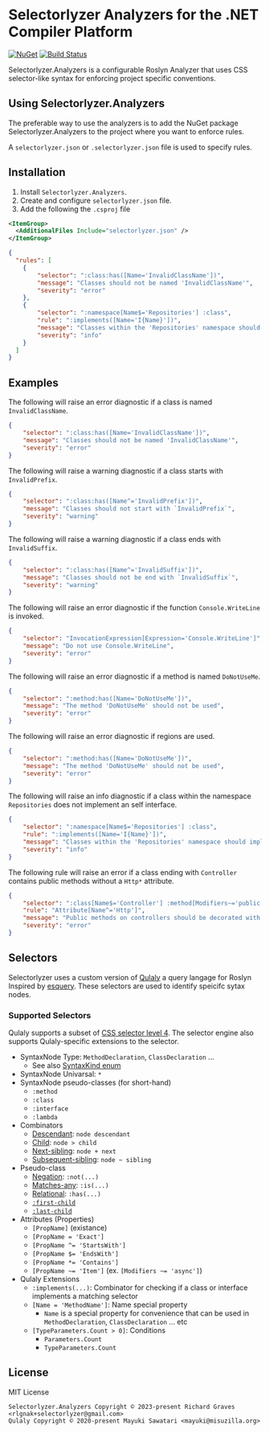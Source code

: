 # Selectorlyzer Analyzers for the .NET Compiler Platform

[![NuGet](https://img.shields.io/nuget/v/Selectorlyzer.Analyzers.svg)](https://www.nuget.org/packages/Selectorlyzer.Analyzers)
[![Build Status](https://github.com/rlgnak/Selectorlyzer.Analyzers/actions/workflows/dotnet.yml/badge.svg)](https://github.com/rlgnak/Selectorlyzer.Analyzers/actions/workflows/dotnet.yml)

Selectorlyzer.Analyzers is a configurable Roslyn Analyzer that uses CSS selector-like syntax for enforcing project specific conventions. 

## Using Selectorlyzer.Analyzers

The preferable way to use the analyzers is to add the NuGet package Selectorlyzer.Analyzers to the project where you want to enforce rules.

A `selectorlyzer.json` or `.selectorlyzer.json` file is used to specify rules. 

## Installation

1. Install `Selectorlyzer.Analyzers`.
1. Create and configure `selectorlyzer.json` file.
1. Add the following the `.csproj` file
```xml
<ItemGroup>
  <AdditionalFiles Include="selectorlyzer.json" />
</ItemGroup>
```

```json
{
  "rules": [
    {
        "selector": ":class:has([Name='InvalidClassName'])",
        "message": "Classes should not be named 'InvalidClassName'",
        "severity": "error"
    },
    {
        "selector": ":namespace[Name$='Repositories'] :class",
        "rule": ":implements([Name='I{Name}'])",
        "message": "Classes within the 'Repositories' namespace should implement a self interface",
        "severity": "info"
    }
  ]
}
```

## Examples

The following will raise an error diagnostic if a class is named `InvalidClassName`.
```json
{
    "selector": ":class:has([Name='InvalidClassName'])",
    "message": "Classes should not be named 'InvalidClassName'",
    "severity": "error"
}
```

The following will raise a warning diagnostic if a class starts with `InvalidPrefix`.
```json
{
    "selector": ":class:has([Name^='InvalidPrefix'])",
    "message": "Classes should not start with `InvalidPrefix`",
    "severity": "warning"
}
```

The following will raise a warning diagnostic if a class ends with `InvalidSuffix`.
```json
{
    "selector": ":class:has([Name^='InvalidSuffix'])",
    "message": "Classes should not be end with `InvalidSuffix`",
    "severity": "warning"
}
```

The following will raise an error diagnostic if the function `Console.WriteLine` is invoked.
```json
{
    "selector": "InvocationExpression[Expression='Console.WriteLine']",
    "message": "Do not use Console.WriteLine",
    "severity": "error"
}
```

The following will raise an error diagnostic if a method is named `DoNotUseMe`.
```json
{
    "selector": ":method:has([Name='DoNotUseMe'])",
    "message": "The method 'DoNotUseMe' should not be used",
    "severity": "error"
}
```

The following will raise an error diagnostic if regions are used.
```json
{
    "selector": ":method:has([Name='DoNotUseMe'])",
    "message": "The method 'DoNotUseMe' should not be used",
    "severity": "error"
}
```

The following will raise an info diagnostic if a class within the namespace `Repositories` does not implement an self interface.
```json
{
    "selector": ":namespace[Name$='Repositories'] :class",
    "rule": ":implements([Name='I{Name}'])",
    "message": "Classes within the 'Repositories' namespace should implement a self interface",
    "severity": "info"
}
```

The following rule will raise an error if a class ending with `Controller` contains public methods without a `Http*` attribute.
```json
{
    "selector": ":class[Name$='Controller'] :method[Modifiers~='public']",
    "rule": "Attribute[Name^='Http']",
    "message": "Public methods on controllers should be decorated with a `Http*` attribute",
    "severity": "error"
}
```

## Selectors 

Selectorlyzer uses a custom version of [Qulaly](https://github.com/mayuki/Qulaly) a query langage for Roslyn Inspired by [esquery](https://github.com/estools/esquery). These selectors are used to identify speicifc sytax nodes.

### Supported Selectors

Qulaly supports a subset of [CSS selector level 4](https://www.w3.org/TR/selectors-4/). The selector engine also supports Qulaly-specific extensions to the selector.

- SyntaxNode Type: `MethodDeclaration`, `ClassDeclaration` ... 
    - See also [SyntaxKind enum](https://docs.microsoft.com/en-us/dotnet/api/microsoft.codeanalysis.csharp.syntaxkind?view=roslyn-dotnet)
- SyntaxNode Univarsal: `*`
- SyntaxNode pseudo-classes (for short-hand)
    - `:method`
    - `:class`
    - `:interface`
    - `:lambda`
- Combinators
    - [Descendant](https://www.w3.org/TR/selectors-4/#descendant-combinators): `node descendant`
    - [Child](https://www.w3.org/TR/selectors-4/#child-combinators): `node > child`
    - [Next-sibling](https://www.w3.org/TR/selectors-4/#adjacent-sibling-combinators): `node + next`
    - [Subsequent-sibling](https://www.w3.org/TR/selectors-4/#general-sibling-combinators): `node ~ sibling`
- Pseudo-class
    - [Negation](https://www.w3.org/TR/selectors-4/#negation): `:not(...)`
    - [Matches-any](https://www.w3.org/TR/selectors-4/#matches): `:is(...)`
    - [Relational](https://www.w3.org/TR/selectors-4/#relational): `:has(...)`
    - [`:first-child`](https://www.w3.org/TR/selectors-4/#the-first-child-pseudo)
    - [`:last-child`](https://www.w3.org/TR/selectors-4/#the-last-child-pseudo)
- Attributes (Properties)
    - `[PropName]` (existance)
    - `[PropName = 'Exact']`
    - `[PropName ^= 'StartsWith']`
    - `[PropName $= 'EndsWith']`
    - `[PropName *= 'Contains']`
    - `[PropName ~= 'Item']` (ex. `[Modifiers ~= 'async']`)
- Qulaly Extensions
    - `:implements(...)`: Combinator for checking if a class or interface implements a matching selector
    - `[Name = 'MethodName']`: Name special property
        - `Name` is a special property for convenience that can be used in `MethodDeclaration`, `ClassDeclaration` ... etc
    - `[TypeParameters.Count > 0]`: Conditions
        - `Parameters.Count`
        - `TypeParameters.Count`

## License
MIT License
```
Selectorlyzer.Analyzers Copyright © 2023-present Richard Graves <rlgnak+selectorlyzer@gmail.com>
Qulaly Copyright © 2020-present Mayuki Sawatari <mayuki@misuzilla.org>
```